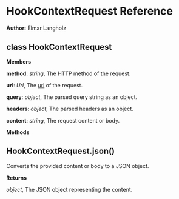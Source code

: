 HookContextRequest Reference
============================
**Author:** Elmar Langholz

class HookContextRequest
------------------------
**Members**

**method**:  *string*,  The HTTP method of the request.

**url**:  *Url*,  The [url](http://nodejs.org/docs/latest/api/url.html) of the request.

**query**:  *object*,  The parsed query string as an object.

**headers**:  *object*,  The parsed headers as an object.

**content**:  *string*,  The request content or body.

**Methods**

HookContextRequest.json()
-------------------------
Converts the provided content or body to a JSON object.


**Returns**

*object*,  The JSON object representing the content.

